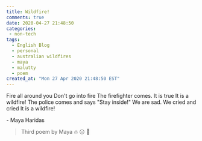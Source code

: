 ```yaml
---
title: Wildfire!
comments: true
date: 2020-04-27 21:48:50
categories:
 - non-tech
tags:
  - English Blog
  - personal
  - australian wildfires
  - maya
  - malutty
  - poem
created_at: "Mon 27 Apr 2020 21:48:50 EST"
---
```


Fire all around you
Don't go into fire
The firefighter comes. It is true
It is a wildfire!
The police comes and says "Stay inside!"
We are sad. We cried and cried
It is a wildfire!

\- Maya Haridas

> Third poem by Maya
> 🔥 😔 🚒

